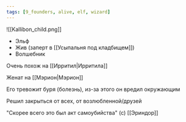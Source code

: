 ```yaml
---
tags: [9_founders, alive, elf, wizard]
---
```


![[Kallibon_child.png]]

- Эльф
- Жив (заперт в [[Усыпальня под кладбищем]])
- Волшебник

Очень похож на [[Ирритил|Ирритила]]

Женат на [[Мэрион|Мэрион]]

Его тревожит буря (болезнь), из-за этого он вредил окружающим

Решил закрыться от всех, от возлюбленной/друзей

"Скорее всего это был акт самоубийства" (с) [[Эриндор]]

